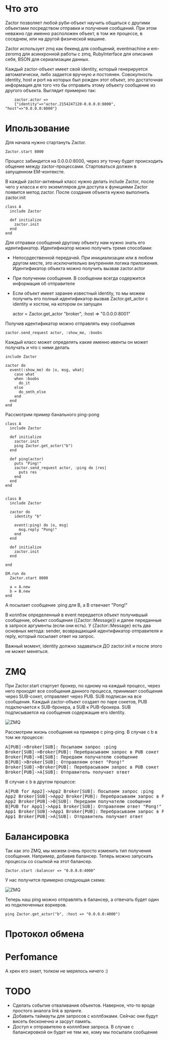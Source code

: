 Что это
=======
Zactor позволяет любой руби-объект научить общаться с другими объектами посредством отправки и получения сообщений. При этом неважно где именно расположен объект, в том же процессе, в соседнем, или на другой физической машине.

Zactor использует zmq как бекенд для сообщений, eventmachine и em-zeromq для асинхронной работы с zmq, RubyInterface для описания себя, BSON для сериализации данных.

Каждый zactor-объект имеет свой identity, который генерируется автоматически, либо задается вручную и постоянен. Совокупность identity, host и port на которых был рожден этот объект, это достаточная информация для того что бы отправить этому объекту сообщение из другого объекта. Выглядит примерно так:
   
        zactor.actor =>
        {"identity"=>"actor.2154247120-0.0.0.0:8000", "host"=>"0.0.0.0:8000"}
  
Ипользование
============

Для начала нужно стартануть Zactor.
  
    Zactor.start 8000
  
Процесс забиндится на 0.0.0.0:8000, через эту точку будет происходить общение между zactor-процессами. Стартоваться должен в запущенном EM-контексте.

В каждый zactor-активный класс нужно делать include Zactor, после чего у класса и его экземпляров для доступа к функциями Zactor появится метод zactor. После создания объекта нужно выполнить zactor.init

    class A
      include Zactor
  
      def initialize
        zactor.init
      end
    end
  
Для отправки сообщений другому объекту нам нужно знать его идентификатор. Идентификатор можно получить тремя способами:

* Непосрдественной передачей. При инициализации или в любом другом месте, это исключительно внутренняя логика приложения. Идентификатор объекта можно получить вызвав zactor.actor
* При получении сообщения. В сообщении всегда содержится информация об отправителе
* Если объект имеет заранее известный identity, то мы можем получить его полный идентификатор вызвав Zactor.get_actor с identity и хостом, на котором он запущен
  
    actor = Zactor.get_actor "broker", :host => "0.0.0.0:8001"
  
Получив идентификатор можно отправлять ему сообщения
  
    zactor.send_request actor, :show_me, :boobs

  
Каждый класс может определять какие именно ивенты он может получать и что с ними делать
 
    include Zactor

    zactor do
      event(:show_me) do |o, msg, what|
        case what
        when :boobs
          do_it
        else
          do_smth_else
        end
      end
    end
  
Рассмотрим пример банального ping-pong

    class A
      include Zactor

      def initialize
        zactor.init
        ping Zactor.get_actor("b")
      end
  
      def ping(actor) 
        puts "Ping!"
        zactor.send_request actor, :ping do |res|
          puts res
        end
      end
    end


    class B
      include Zactor
  
      zactor do
        identity "b"
    
        event(:ping) do |o, msg|
          msg.reply "Pong!"
        end
      end
  
      def initialize
        zactor.init
      end

    end

    EM.run do
      Zactor.start 8000
  
      a = A.new
      b = B.new
    end
  
A посылает сообщение :ping для B, а B отвечает "Pong!"

В коллбэк определенный в event передается объект получившый сообщение, объект сообщения ({Zactor::Message}) и далее переданные в запросе аргументы (если они есть). У {Zactor::Message} есть два основных метода: sender, возвращающий идентификатор отправителя и reply, который посылает ответ на запрос.

Важный момент, identity должно задаваться ДО zactor.init и после этого не может меняться.

ZMQ
===

При Zactor.start стартует брокер, по одному на каждый процесс, через него проходят все сообщения данного процесса, принимает сообщения через SUB-сокет, отправляет через PUB. SUB подписан на все сообщения. Каждый zactor-объект создает по паре сокетов, PUB подключается к SUB-брокера, а SUB к PUB-брокера. SUB подписывается на сообщения содержащие его identity.

![ZMQ](https://github.com/Undev/zactor/raw/master/images/zactor1.png)

Рассмотрим жизнь сообщения на примере с ping-ping. В случае с b в том же процессе:

<div class=wsd wsd_style="default"><pre>
A[PUB]->Broker[SUB]: Посылаем запрос :ping
Broker[SUB]->Broker[PUB]: Перебрасываем запрос в PUB сокет
Broker[PUB]->B[SUB]: Передаем получателю сообщение
B[PUB]->Broker[SUB]: Отправляем ответ "Pong!"
Broker[SUB]->Broker[PUB]: Перебрасываем запрос в PUB сокет
Broker[PUB]->A[SUB]: Отправитель получает ответ
</pre></div><script type="text/javascript" src="http://www.websequencediagrams.com/service.js"></script>

В случае с b в другом процессе:

<div class=wsd wsd_style="default"><pre>
A[PUB for App2]->App2 Broker[SUB]: Посылаем запрос :ping
App2 Broker[SUB]->App2 Broker[PUB]: Перебрасываем запрос в PUB сокет
App2 Broker[PUB]->B[SUB]: Передаем получателю сообщение
B[PUB for App1]->App1 Broker[SUB]: Отправляем ответ "Pong!"
App1 Broker[SUB]->App1 Broker[PUB]: Перебрасываем запрос в PUB сокет
App1 Broker[PUB]->A[SUB]: Отправитель получает ответ
</pre></div><script type="text/javascript" src="http://www.websequencediagrams.com/service.js"></script>

Балансировка
============

Так как это ZMQ, мы можем очень просто изменить тип получения сообщения. Например, добавив балансер. Теперь можно запускать процессы со ссылкой на этот балансер.

    Zactor.start :balancer => "0.0.0.0:4000"
    
У нас получится примерно следующая схема:

![ZMQ](https://github.com/Undev/zactor/raw/master/images/zactor2.png)

Теперь наш ping можно отправлять в балансер, а отвечать будет один из подключенных воркеров.

    ping Zactor.get_actor("b", :host => "0.0.0.0:4000")
    

Протокол обмена
===============


Perfomance
==========

А хрен его знает, толком не мерялось ничего :)

TODO
====

* Сделать событие отваливания объектов. Наверное, что-то вроде простого аналога link в эрланге.
* Добавить таймауты для запросов с коллбэками. Сейчас они будут висеть бесконечно и засрут память.
* Доступ к отправителю в колллбэке запроса. В случае с балансировкой он будет не тем же, кому мы посылали сообщение